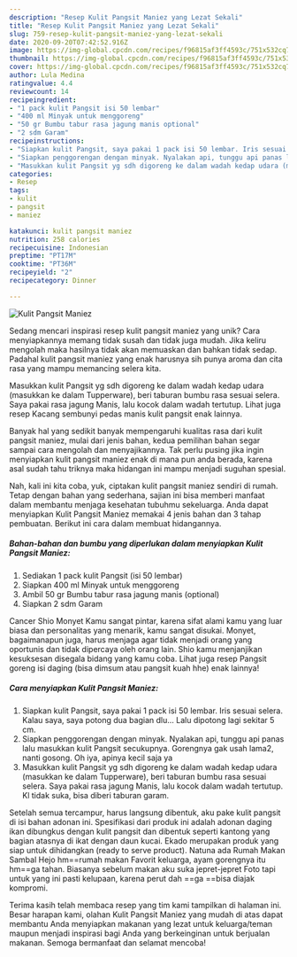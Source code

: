 ```yaml
---
description: "Resep Kulit Pangsit Maniez yang Lezat Sekali"
title: "Resep Kulit Pangsit Maniez yang Lezat Sekali"
slug: 759-resep-kulit-pangsit-maniez-yang-lezat-sekali
date: 2020-09-20T07:42:52.916Z
image: https://img-global.cpcdn.com/recipes/f96815af3ff4593c/751x532cq70/kulit-pangsit-maniez-foto-resep-utama.jpg
thumbnail: https://img-global.cpcdn.com/recipes/f96815af3ff4593c/751x532cq70/kulit-pangsit-maniez-foto-resep-utama.jpg
cover: https://img-global.cpcdn.com/recipes/f96815af3ff4593c/751x532cq70/kulit-pangsit-maniez-foto-resep-utama.jpg
author: Lula Medina
ratingvalue: 4.4
reviewcount: 14
recipeingredient:
- "1 pack kulit Pangsit isi 50 lembar"
- "400 ml Minyak untuk menggoreng"
- "50 gr Bumbu tabur rasa jagung manis optional"
- "2 sdm Garam"
recipeinstructions:
- "Siapkan kulit Pangsit, saya pakai 1 pack isi 50 lembar. Iris sesuai selera. Kalau saya, saya potong dua bagian dlu... Lalu dipotong lagi sekitar 5 cm."
- "Siapkan penggorengan dengan minyak. Nyalakan api, tunggu api panas lalu masukkan kulit Pangsit secukupnya. Gorengnya gak usah lama2, nanti gosong. Oh iya, apinya kecil saja ya"
- "Masukkan kulit Pangsit yg sdh digoreng ke dalam wadah kedap udara (masukkan ke dalam Tupperware), beri taburan bumbu rasa sesuai selera. Saya pakai rasa jagung Manis, lalu kocok dalam wadah tertutup. Kl tidak suka, bisa diberi taburan garam."
categories:
- Resep
tags:
- kulit
- pangsit
- maniez

katakunci: kulit pangsit maniez 
nutrition: 258 calories
recipecuisine: Indonesian
preptime: "PT17M"
cooktime: "PT36M"
recipeyield: "2"
recipecategory: Dinner

---
```



![Kulit Pangsit Maniez](https://img-global.cpcdn.com/recipes/f96815af3ff4593c/751x532cq70/kulit-pangsit-maniez-foto-resep-utama.jpg)

Sedang mencari inspirasi resep kulit pangsit maniez yang unik? Cara menyiapkannya memang tidak susah dan tidak juga mudah. Jika keliru mengolah maka hasilnya tidak akan memuaskan dan bahkan tidak sedap. Padahal kulit pangsit maniez yang enak harusnya sih punya aroma dan cita rasa yang mampu memancing selera kita.

Masukkan kulit Pangsit yg sdh digoreng ke dalam wadah kedap udara (masukkan ke dalam Tupperware), beri taburan bumbu rasa sesuai selera. Saya pakai rasa jagung Manis, lalu kocok dalam wadah tertutup. Lihat juga resep Kacang sembunyi pedas manis kulit pangsit enak lainnya.

Banyak hal yang sedikit banyak mempengaruhi kualitas rasa dari kulit pangsit maniez, mulai dari jenis bahan, kedua pemilihan bahan segar sampai cara mengolah dan menyajikannya. Tak perlu pusing jika ingin menyiapkan kulit pangsit maniez enak di mana pun anda berada, karena asal sudah tahu triknya maka hidangan ini mampu menjadi suguhan spesial.


Nah, kali ini kita coba, yuk, ciptakan kulit pangsit maniez sendiri di rumah. Tetap dengan bahan yang sederhana, sajian ini bisa memberi manfaat dalam membantu menjaga kesehatan tubuhmu sekeluarga. Anda dapat menyiapkan Kulit Pangsit Maniez memakai 4 jenis bahan dan 3 tahap pembuatan. Berikut ini cara dalam membuat hidangannya.

<!--inarticleads1-->

##### Bahan-bahan dan bumbu yang diperlukan dalam menyiapkan Kulit Pangsit Maniez:

1. Sediakan 1 pack kulit Pangsit (isi 50 lembar)
1. Siapkan 400 ml Minyak untuk menggoreng
1. Ambil 50 gr Bumbu tabur rasa jagung manis (optional)
1. Siapkan 2 sdm Garam


Cancer Shio Monyet Kamu sangat pintar, karena sifat alami kamu yang luar biasa dan personalitas yang menarik, kamu sangat disukai. Monyet, bagaimanapun juga, harus menjaga agar tidak menjadi orang yang oportunis dan tidak dipercaya oleh orang lain. Shio kamu menjanjikan kesuksesan disegala bidang yang kamu coba. Lihat juga resep Pangsit goreng isi daging (bisa dimsum atau pangsit kuah hhe) enak lainnya! 

<!--inarticleads2-->

##### Cara menyiapkan Kulit Pangsit Maniez:

1. Siapkan kulit Pangsit, saya pakai 1 pack isi 50 lembar. Iris sesuai selera. Kalau saya, saya potong dua bagian dlu... Lalu dipotong lagi sekitar 5 cm.
1. Siapkan penggorengan dengan minyak. Nyalakan api, tunggu api panas lalu masukkan kulit Pangsit secukupnya. Gorengnya gak usah lama2, nanti gosong. Oh iya, apinya kecil saja ya
1. Masukkan kulit Pangsit yg sdh digoreng ke dalam wadah kedap udara (masukkan ke dalam Tupperware), beri taburan bumbu rasa sesuai selera. Saya pakai rasa jagung Manis, lalu kocok dalam wadah tertutup. Kl tidak suka, bisa diberi taburan garam.


Setelah semua tercampur, harus langsung dibentuk, aku pake kulit pangsit di isi bahan adonan ini. Spesifikasi dari produk ini adalah adonan daging ikan dibungkus dengan kulit pangsit dan dibentuk seperti kantong yang bagian atasnya di ikat dengan daun kucai. Ekado merupakan produk yang siap untuk dihidangkan (ready to serve product). Natuna ada Rumah Makan Sambal Hejo hm==rumah makan Favorit keluarga, ayam gorengnya itu hm==ga tahan. Biasanya sebelum makan aku suka jepret-jepret Foto tapi untuk yang ini pasti kelupaan, karena perut dah ==ga ==bisa diajak kompromi. 

Terima kasih telah membaca resep yang tim kami tampilkan di halaman ini. Besar harapan kami, olahan Kulit Pangsit Maniez yang mudah di atas dapat membantu Anda menyiapkan makanan yang lezat untuk keluarga/teman maupun menjadi inspirasi bagi Anda yang berkeinginan untuk berjualan makanan. Semoga bermanfaat dan selamat mencoba!
